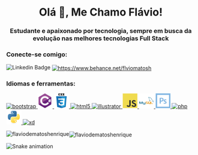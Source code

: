 <h1 align="center">Olá 👋, Me Chamo Flávio!</h1>
<h3 align="center">Estudante e apaixonado por tecnologia, sempre em busca da evolução nas melhores tecnologias Full Stack</h3>

<h3 align= "left">Conecte-se comigo:</h3>
<p align="left">
<img src="https://camo.githubusercontent.com/6cf6937f03e0cddd01fd6b866d2f7f27ba95028c54847184756f1ee478b07c0c/68747470733a2f2f696d672e736869656c64732e696f2f62616467652f2d6d6964687275766a61696e6b2d626c75653f7374796c653d666c61742d737175617265266c6f676f3d4c696e6b6564696e266c6f676f436f6c6f723d7768697465266c696e6b3d68747470733a2f2f7777772e6c696e6b6564696e2e636f6d2f696e2f6d6964687275766a61696e6b2f" alt="Linkedin Badge" data-canonical-src="https://img.shields.io/badge/-midhruvjaink-blue?style=flat-square&amp;logo=Linkedin&amp;logoColor=white&amp;link=https://https://www.linkedin.com/in/flaviomatoshenrique/" style="max-width: 100%;">
<a href="https://www.behance.net/flviomatosh" target="blank"><img align="center" src= "https://raw.githubusercontent.com/rahuldkjain/github-profile-readme-generator/master/src/images/icons/Social/behance.svg" alt="https://www.behance.net/flviomatosh" height="30" largura="40" /></a>
</p>

<h3 align="left">Idiomas e ferramentas:</h3>
<p align="left"> <a href="https://getbootstrap.com" target="_blank" rel="noreferrer"> <img src="https://raw.githubusercontent.com/devicons/devicon /master/icons/bootstrap/bootstrap-plain-wordmark.svg" alt="bootstrap" width="40" height="40"/> </a> <a href="https://www.w3schools.com /cs/" target="_blank" rel="noreferrer"> <img src="https://raw.githubusercontent.com/devicons/devicon/master/icons/csharp/csharp-original.svg" alt="csharp" " width="40" height="40"/> </a> <a href="https://www.w3schools.com/css/" target="_blank" rel="noreferrer"><img src="https://raw.githubusercontent.com/devicons/devicon/master/icons/css3/css3-original-wordmark.svg" alt="css3" width="40" height="40"/> </a> <a href="https://www.w3.org/html/" target="_blank" rel="noreferrer"> <img src="https://raw.githubusercontent.com/devicons/ devicon/master/icons/html5/html5-original-wordmark.svg" alt="html5" width="40" height="40"/> </a> <a href="https://www.adobe. com/in/products/illustrator.html" target="_blank" rel="noreferrer"> <img src="https://www.vectorlogo.zone/logos/adobe_illustrator/adobe_illustrator-icon.svg" alt="illustrator "largura="40" altura="40"/> </a> <a href="https://developer.mozilla.org/en-US/docs/Web/JavaScript" target="_blank" rel="noreferrer "> <img src="https://raw.githubusercontent.com/devicons/devicon/master/icons/javascript/javascript-original.svg" alt="javascript" width="40" height="40"/> </a> <a href="https://www.mysql.com/" target="_blank" rel="noreferrer"> <img src="https://raw.githubusercontent.com/devicons/devicon/ master/icons/mysql/mysql-original-wordmark.svg" alt="mysql" width="40" height="40"/> </a> <a href="https://www.photoshop.com/ pt"target="_blank" rel="noreferrer"> <img src="https://raw.githubusercontent.com/devicons/devicon/master/icons/photoshop/photoshop-line.svg" alt="photoshop" width=" 40" height="40"/> </a> <a href="https://www.php.net" target="_blank" rel="noreferrer"> <img src="https://raw. githubusercontent.com/devicons/devicon/master/icons/php/php-original.svg" alt="php" width="40" height="40"/> </a> <a href="https:// www.python.org" target="_blank" rel="noreferrer"> <img src="https://raw.githubusercontent.com/devicons/devicon/master/icons/python/python-original.svg" alt= "python" width="40" height="40"/> </a> <a href="https://www.adobe.com/products/xd.html" target="_blank" rel="noreferrer"> <img src="https://cdn.worldvectorlogo.com/logos/adobe-xd.svg" alt="xd" width="40" height="40"/> </a> </p>

<p><img align="left" src="https://github-readme-stats.vercel.app/api/top-langs?username=flaviodematoshenrique&show_icons=true&locale=en&layout=compact" alt="flaviodematoshenrique" /> </p>

<p> <img align="center" src="https://github-readme-stats.vercel.app/api?username=flaviodematoshenrique&show_icons=true&locale=en" alt="flaviodematoshenrique" /> </p>

  ![Snake animation](https://github.com/flaviodematoshenrique/flaviodematoshenrique/blob/output/github-contribution-grid-snake.svg)
